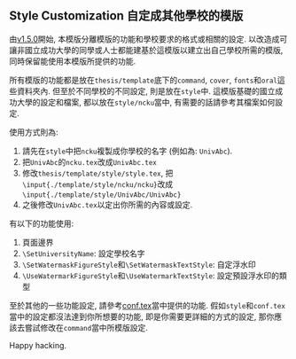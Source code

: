 ## Style Customization 自定成其他學校的模版

由[v1.5.0](https://github.com/wengan-li/ncku-thesis-template-latex/releases)開始, 本模版分離模版的功能和學校要求的格式或相關的設定. 以改造成可讓非國立成功大學的同學或人士都能建基於這模版以建立出自己學校所需的模版, 同時保留能使用本模版所提供的功能.

所有模版的功能都是放在`thesis/template`底下的`command`, `cover`, `fonts`和`oral`這些資料夾內. 但至於不同學校的不同設定, 則是放在`style`中. 這模版基礎的國立成功大學的設定和檔案, 都以放在`style/ncku`當中, 有需要的話請參考其檔案如何設定.

使用方式則為:
1. 請先在`style`中把`ncku`複製成你學校的名字 (例如為: `UnivAbc`).
2. 把`UnivAbc`的`ncku.tex`改成`UnivAbc.tex`
3. 修改`thesis/template/style/style.tex`, 把`\input{./template/style/ncku/ncku}`改成`\input{./template/style/UnivAbc/UnivAbc}`
4. 之後修改`UnivAbc.tex`以定出你所需的內容或設定.

有以下的功能使用:
1. 頁面邊界
2. `\SetUniversityName`: 設定學校名字
3. `\SetWatermaskFigureStyle`和`\SetWatermaskTextStyle`: 自定浮水印
4. `\UseWatermarkFigureStyle`和`\UseWatermarkTextStyle`: 設定預設浮水印的類型

至於其他的一些功能設定, 請參考[conf.tex](https://github.com/wengan-li/ncku-thesis-template-latex/blob/master/thesis/conf/conf.tex)當中提供的功能. 假如`style`和`conf.tex`當中的設定都沒法達到你所想要的功能, 即是你需要更詳細的方式的設定, 那你應該去嘗試修改在`command`當中所模版設定.

Happy hacking.
